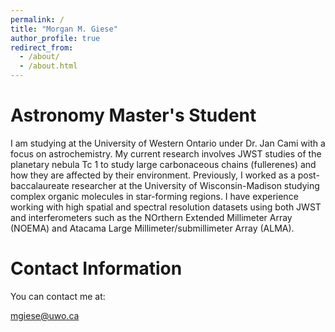 ```yaml
---
permalink: /
title: "Morgan M. Giese"
author_profile: true
redirect_from: 
  - /about/
  - /about.html
---
```


Astronomy Master's Student
======

I am studying at the University of Western Ontario under Dr. Jan Cami with a focus on astrochemistry. My current research involves JWST studies of the planetary nebula Tc 1 to study large carbonaceous chains (fullerenes) and how they are affected by their environment. Previously, I worked as a post-baccalaureate researcher at the University of Wisconsin-Madison studying complex organic molecules in star-forming regions. I have experience working with high spatial and spectral resolution datasets using both JWST and interferometers such as the NOrthern Extended Millimeter Array (NOEMA) and Atacama Large Millimeter/submillimeter Array (ALMA).

Contact Information
======

You can contact me at:

mgiese@uwo.ca
